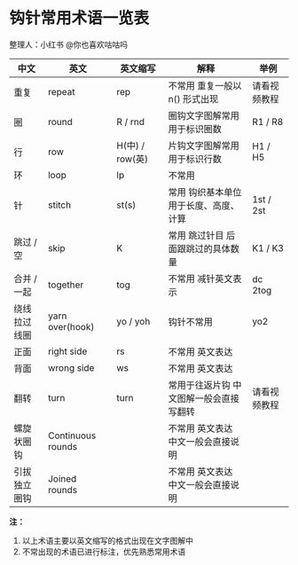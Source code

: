# 钩针常用术语一览表

整理人：小红书 @你也喜欢咕咕吗

| 中文 | 英文 | 英文缩写 | 解释 | 举例 |
| --- | --- | --- | --- | --- |
| 重复 | repeat | rep | 不常用 重复一般以 n() 形式出现 | 请看视频教程 |
| 圈 | round | R / rnd | 圈钩文字图解常用 用于标识圈数 | R1 / R8 |
| 行 | row | H(中) / row(英) | 片钩文字图解常用 用于标识行数 | H1 / H5 |
| 环 | loop | lp | 不常用 |  |
| 针 | stitch | st(s) | 常用 钩织基本单位 用于长度、高度、计算 | 1st / 2st |
| 跳过 / 空 | skip | K | 常用 跳过针目 后面跟跳过的具体数量 | K1 / K3 |
| 合并 / 一起 | together | tog | 不常用 减针英文表示 | dc 2tog |
| 绕线拉过线圈 | yarn over(hook) | yo / yoh | 钩针不常用 | yo2 |
| 正面 | right side | rs | 不常用 英文表达 |  |
| 背面 | wrong side | ws | 不常用 英文表达 |  |
| 翻转 | turn | turn | 常用于往返片钩 中文图解一般会直接写翻转 | 请看视频教程 |
| 螺旋状圈钩 | Continuous rounds |  | 不常用 英文表达 中文一般会直接说明 |  |
| 引拔独立圈钩 | Joined rounds |  | 不常用 英文表达 中文一般会直接说明 |  |

**注：**
1. 以上术语主要以英文缩写的格式出现在文字图解中
2. 不常出现的术语已进行标注，优先熟悉常用术语 